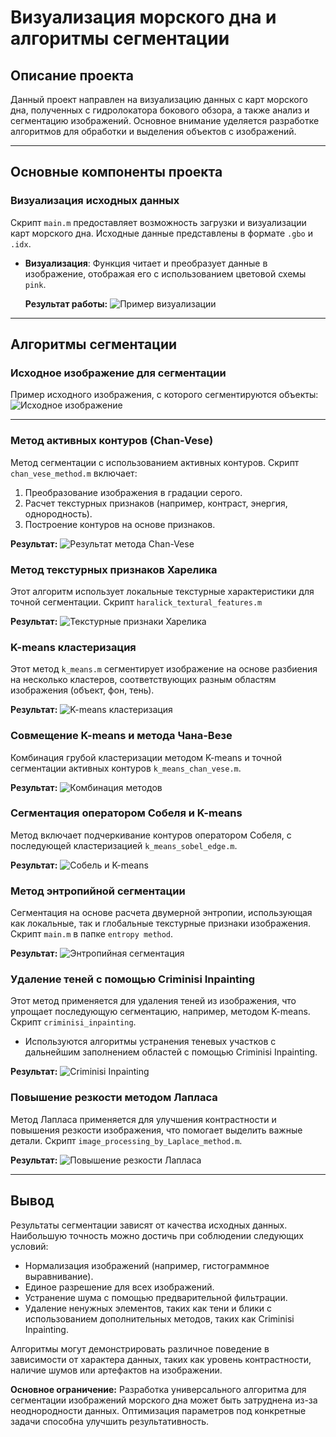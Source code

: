 # Визуализация морского дна и алгоритмы сегментации

## Описание проекта
Данный проект направлен на визуализацию данных с карт морского дна, полученных с гидролокатора бокового обзора, а также анализ и сегментацию изображений. Основное внимание уделяется разработке алгоритмов для обработки и выделения объектов с изображений.

---

## Основные компоненты проекта

### Визуализация исходных данных
Скрипт `main.m` предоставляет возможность загрузки и визуализации карт морского дна. Исходные данные представлены в формате `.gbo` и `.idx`.

- **Визуализация**: Функция читает и преобразует данные в изображение, отображая его с использованием цветовой схемы `pink`.
  
  **Результат работы:**
  ![Пример визуализации](./results/read_gbo.png)

---

## Алгоритмы сегментации

### Исходное изображение для сегментации
Пример исходного изображения, с которого сегментируются объекты:
  ![Исходное изображение](./data/images/ship_33.jpg)

---

### Метод активных контуров (Chan-Vese)
Метод сегментации с использованием активных контуров. Скрипт `chan_vese_method.m` включает:
1. Преобразование изображения в градации серого.
2. Расчет текстурных признаков (например, контраст, энергия, однородность).
3. Построение контуров на основе признаков.

**Результат:**
![Результат метода Chan-Vese](./results/chan_vese.png)

### Метод текстурных признаков Харелика
Этот алгоритм использует локальные текстурные характеристики для точной сегментации. Скрипт `haralick_textural_features.m`

**Результат:**
![Текстурные признаки Харелика](./results/haralick.png)

### K-means кластеризация
Этот метод `k_means.m` сегментирует изображение на основе разбиения на несколько кластеров, соответствующих разным областям изображения (объект, фон, тень).

**Результат:**
![K-means кластеризация](./results/k_means.png)

### Совмещение K-means и метода Чана-Везе
Комбинация грубой кластеризации методом K-means и точной сегментации активных контуров `k_means_chan_vese.m`.

**Результат:**
![Комбинация методов](./results/k_means_chan_vese.png)

### Сегментация оператором Собеля и K-means
Метод включает подчеркивание контуров оператором Собеля, с последующей кластеризацией `k_means_sobel_edge.m`.

**Результат:**
![Собель и K-means](./results/k_means_sobel_edge.png)

### Метод энтропийной сегментации
Сегментация на основе расчета двумерной энтропии, использующая как локальные, так и глобальные текстурные признаки изображения. Скрипт `main.m` в папке `entropy method`.

**Результат:**
![Энтропийная сегментация](./results/entropy.png)

### Удаление теней с помощью Criminisi Inpainting
Этот метод применяется для удаления теней из изображения, что упрощает последующую сегментацию, например, методом K-means. Скрипт `criminisi_inpainting`.

- Используются алгоритмы устранения теневых участков с дальнейшим заполнением областей с помощью Criminisi Inpainting.

**Результат:**
![Criminisi Inpainting](./results/criminisi.png)

### Повышение резкости методом Лапласа
Метод Лапласа применяется для улучшения контрастности и повышения резкости изображения, что помогает выделить важные детали. Скрипт `image_processing_by_Laplace_method.m`.

**Результат:**
![Повышение резкости Лапласа](./results/laplace.png)

---

## Вывод
Результаты сегментации зависят от качества исходных данных. Наибольшую точность можно достичь при соблюдении следующих условий:
- Нормализация изображений (например, гистограммное выравнивание).
- Единое разрешение для всех изображений.
- Устранение шума с помощью предварительной фильтрации.
- Удаление ненужных элементов, таких как тени и блики с использованием дополнительных методов, таких как Criminisi Inpainting.

Алгоритмы могут демонстрировать различное поведение в зависимости от характера данных, таких как уровень контрастности, наличие шумов или артефактов на изображении.

**Основное ограничение:** Разработка универсального алгоритма для сегментации изображений морского дна может быть затруднена из-за неоднородности данных. Оптимизация параметров под конкретные задачи способна улучшить результативность.

